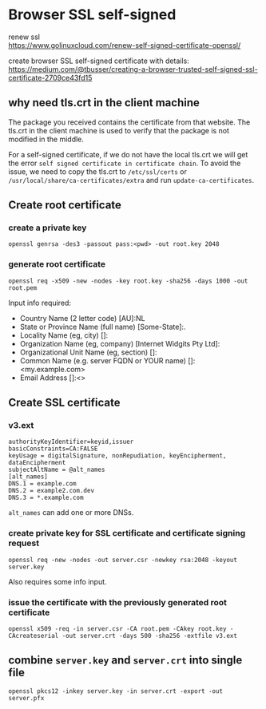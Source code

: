 # Browser SSL self-signed

renew ssl\
https://www.golinuxcloud.com/renew-self-signed-certificate-openssl/

create browser SSL self-signed certificate with details:\
https://medium.com/@tbusser/creating-a-browser-trusted-self-signed-ssl-certificate-2709ce43fd15

## why need tls.crt in the client machine
The package you received contains the certificate from that website. 
The tls.crt in the client machine is used to verify that the package is not modified in the middle.

For a self-signed certificate, if we do not have the local tls.crt we will get the error `self signed certificate in certificate chain`.
To avoid the issue, we need to copy the tls.crt to `/etc/ssl/certs` or `/usr/local/share/ca-certificates/extra` and run `update-ca-certificates`.

## Create root certificate
### create a private key
```
openssl genrsa -des3 -passout pass:<pwd> -out root.key 2048
```

### generate root certificate
```
openssl req -x509 -new -nodes -key root.key -sha256 -days 1000 -out root.pem
```
Input info required:
- Country Name (2 letter code) [AU]:NL
- State or Province Name (full name) [Some-State]:.
- Locality Name (eg, city) []:<city>
- Organization Name (eg, company) [Internet Widgits Pty Ltd]:<company name>
- Organizational Unit Name (eg, section) []:<company unit name>
- Common Name (e.g. server FQDN or YOUR name) []:<my.example.com>
- Email Address []:<>

## Create SSL certificate
### v3.ext
```
authorityKeyIdentifier=keyid,issuer
basicConstraints=CA:FALSE
keyUsage = digitalSignature, nonRepudiation, keyEncipherment, dataEncipherment
subjectAltName = @alt_names
[alt_names]
DNS.1 = example.com
DNS.2 = example2.com.dev
DNS.3 = *.example.com
```
`alt_names` can add one or more DNSs.  

### create private key for SSL certificate and certificate signing request
```
openssl req -new -nodes -out server.csr -newkey rsa:2048 -keyout server.key
```
Also requires some info input.
  
### issue the certificate with the previously generated root certificate
```
openssl x509 -req -in server.csr -CA root.pem -CAkey root.key -CAcreateserial -out server.crt -days 500 -sha256 -extfile v3.ext  
```

## combine `server.key` and `server.crt` into single file
```
openssl pkcs12 -inkey server.key -in server.crt -export -out server.pfx  
```  
